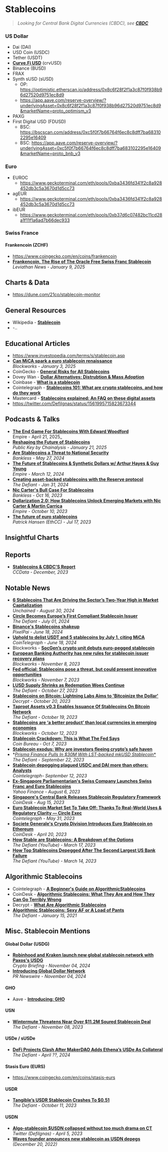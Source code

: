 # Stablecoins

> _Looking for Central Bank Digital Currencies (CBDC), see [**CBDC**](https://github.com/Inside-the-Blocks/Education/blob/main/Central%20Bank%20Digital%20Currency.md)_

### US Dollar
- Dai (DAI)
- USD Coin (USDC) 
- Tether (USDT)
- [**Curve.Fi USD**](/DeFi/Stablecoins/Curve%20USD.md) (crvUSD)
- Binance (BUSD)
- FRAX
- Synth sUSD (sUSD)
  - OP: https://optimistic.etherscan.io/address/0x8c6f28f2f1a3c87f0f938b96d27520d9751ec8d9
  - https://app.aave.com/reserve-overview/?underlyingAsset=0x8c6f28f2f1a3c87f0f938b96d27520d9751ec8d9&marketName=proto_optimism_v3
- PAXG
- First Digital USD (FDUSD)
  - BSC: https://bscscan.com/address/0xc5f0f7b66764f6ec8c8dff7ba683102295e16409
  - BSC: https://app.aave.com/reserve-overview/?underlyingAsset=0xc5f0f7b66764f6ec8c8dff7ba683102295e16409&marketName=proto_bnb_v3 

### Euro
- EUROC
  - https://www.geckoterminal.com/eth/pools/0xba3436fd341f2c8a928452db3c5a3670d1d5cc73
- agEUR
  - https://www.geckoterminal.com/eth/pools/0xba3436fd341f2c8a928452db3c5a3670d1d5cc73
- ibEUR
  - https://www.geckoterminal.com/eth/pools/0xb37d6c07482bc11cd28a1f11f1a6ad7b66dec933

### Swiss France

#### Frankencoin (ZCHF)
- https://www.coingecko.com/en/coins/frankencoin
- [**Frankencoin, The Rise of The Oracle Free Swiss Franc Stablecoin**](https://www.youtube.com/watch?v=4h2gClJt9mg)
  <br/>_Leviathan News - January 9, 2025_

## Charts & Data
- https://dune.com/21co/stablecoin-monitor

## General Resources
- Wikipedia - [**Stablecoin**](https://en.wikipedia.org/wiki/Stablecoin)
- -..

## Educational Articles

- https://www.investopedia.com/terms/s/stablecoin.asp
- [**Can MiCA spark a euro stablecoin renaissance**](https://blockworks.co/news/mica-euro-stablecoin-renaissance)
  <br/>_Blockworks - January 3, 2025_
- CoinGecko - [**General Risks for All Stablecoins**](https://www.coingecko.com/learn/general-risks-for-all-stablecoins)
- Dovey Wan - [**Dollar Alternatives: Distrubtion & Mass Adoption**](https://twitter.com/DoveyWan/status/1725183674868699391)
- Coinbase - [**What is a stablecoin**](https://www.coinbase.com/learn/crypto-basics/what-is-a-stablecoin)
- Cointelegraph - [**Stablecoins 101: What are crypto stablecoins, and how do they work**](https://cointelegraph.com/learn/stablecoins-101-what-are-crypto-stablecoins-and-how-do-they-work)
- Mastercard - [**Stablecoins explained: An FAQ on these digital assets**](https://www.mastercard.com/news/perspectives/2022/stablecoin-crypto-explainer-faq/)
- https://twitter.com/DefiIgnas/status/1561995715823673344
 
## Podcasts & Talks

- [**The End Game For Stablecoins With Edward Woodford**](https://www.youtube.com/watch?v=rV3Wt6fkHGQ)
  <br/>Empire - April 21, 2025_
- [**Reshaping the Future of Stablecoins**](https://www.chainalysis.com/blog/future-of-global-digital-payments-with-stablecoins/)
  <br/>_Public Key by Chainalysis - January 21, 2025_
- [**Are Stablecoins a Threat to National Security**](https://www.youtube.com/watch?v=LRRrhpPPIlo)
  <br/>_Bankless - May 27, 2024_
- [**The Future of Stablecoins & Synthetic Dollars w/ Arthur Hayes & Guy Young**](https://www.youtube.com/watch?v=odZc9nvNVAY)
  <br/>_Empire - March 12, 2024_
- [**Creating asset-backed stablecoins with the Reserve protocol**](https://www.youtube.com/watch?v=WgsvOIjHDmg)
  <br/>_The Defiant - Jan 31, 2024_
- [**Nic Carter's Bull Case For Stablecoins**](https://www.youtube.com/watch?v=iecFhe2THeo)
  <br/>_Bankless - Oct 16, 2023_
- [**Dollarization 2.0: How Stablecoins Unlock Emerging Markets with Nic Carter & Martin Carrica**](https://www.youtube.com/watch?v=27HimK7oZMw)
  <br/>_Empire - October 10, 2023_
- [**The future of euro stablecoins**](https://www.youtube.com/watch?v=WF__4bId9zU)
  <br/>_Patrick Hansen (EthCC) - Jul 17, 2023_

## Insightful Charts

## Reports
- [**Stablecoins & CBDC'S Report**](https://ccdata.io/reports/stablecoins-cbdcs-report-december-2023)
  <br/>_CCData - December, 2023_

## Notable News
- [**6 Stablecoins That Are Driving the Sector’s Two-Year High in Market Capitalization**](https://unchainedcrypto.com/6-stablecoins-that-are-driving-the-sectors-two-year-high-in-market-capitalization/)
  <br/>_Unchained - August 30, 2024_
- [**Circle Becomes Europe’s First Compliant Stablecoin Issuer**](https://thedefiant.io/news/defi/circle-becomes-europe-s-first-compliant-stablecoin-issuer)
  <br/>_The Defiant - July 01, 2024_
- [**Binance's Stablecoins shakeup**](https://www.linkedin.com/posts/thepixelpai_binance-to-restrict-unauthorized-stablecoins-activity-7203878264107331585-OCpX/)
  <br/>_PixelPai - June 18, 2024_
- [**Uphold to delist USDT and 5 stablecoins by July 1, citing MiCA**](https://cointelegraph.com/news/uphold-delist-6-stablecoins-by-july-1-citing-mi-ca)
  <br/>_CoinTelegraph - June 18, 2024_
- Blockworks - [**SocGen’s crypto unit debuts euro-pegged stablecoin**](https://blockworks.co/news/socgen-euro-pegged-stablecoin)
- [**European Banking Authority has new rules for stablecoin issuer recovery plans**](https://blockworks.co/news/european-union-stablecoins-regulation)
  <br/>_Blockworks - November 8, 2023_
- [**Fed official: Stablecoins pose a threat, but could present innovative opportunities**](https://blockworks.co/news/federal-reserve-cbdc-tokenization-stablecoins)
  <br/>_Blockworks - November 7, 2023_
- [**LUSD Supply Shrinks as Redemption Woes Continue**](https://thedefiant.io/lusd-supply-shrinks-as-redemption-woes-continue)
  <br/>_The Defiant - October 27, 2023_
- [**Stablecoins on Bitcoin: Lightning Labs Aims to 'Bitcoinize the Dollar'**](https://decrypt.co/202474/stablecoins-bitcoin-lightning-labs-aims-bitcoinize-dollar)
  <br/>_Decrypt - October 20, 2023_
- [**Taproot Assets v0.3 Enables Issuance Of Stablecoins On Bitcoin Network**](https://thedefiant.io/taproot-assets-v0-3-enables-issuance-of-stablecoins-on-bitcoin-network)
  <br/>_The Defiant - October 19, 2023_
- [**Stablecoins are ‘a better product’ than local currencies in emerging economies**](https://blockworks.co/news/stablecoin-empire-emerging-economies-user-interface)
  <br/>_Blockworks - October 12, 2023_
- [**Stablecoin Crackdown: This is What The Fed Says**](https://www.youtube.com/watch?v=xpit7TmT7Zg)
  <br/>_Coin Bureau - Oct 7, 2023_
- [**Stablecoin exodus: Why are investors fleeing crypto’s safe haven**](https://cointelegraph.com/news/stablecoin-exodus-why-are-investors-fleeing-crypto-s-safe-haven)
- *[*Prisma Finance Pulls In $30M With LST-backed mkUSD Stablecoin**](https://thedefiant.io/prisma-finance-pulls-in-usd30m-with-lst-backed-mkusd-stablecoin)
  <br/>_The Defiant - September 22, 2023_
- [**Stablecoin depegging plagued USDC and DAI more than others: Analysts**](https://cointelegraph.com/news/usdc-dai-depegged-more-than-usdt-sp-global-research)
  <br/>_Cointelegraph- September 12, 2023_
- [**Ex-Singapore Parliamentarian's Swiss Company Launches Swiss Franc and Euro Stablecoins**](https://sg.finance.yahoo.com/news/ex-singapore-parliamentarians-swiss-company-024500505.html)
  <br/>_Yahoo Finance - August 6, 2023_
- [**Singapore's Central Bank Releases Stablecoin Regulatory Framework**](https://www.coindesk.com/policy/2023/08/15/singapores-central-bank-releases-stablecoin-regulatory-framework/)
  <br/>_CoinDesk - Aug 15, 2023_
- [**Euro Stablecoin Market Set To Take Off: Thanks To Real-World Uses & Regulatory Clarity — Circle Exec**](https://cointelegraph.com/news/eu-officials-sign-markets-in-crypto-assets-framework-into-law)
  <br/>_Cointelegraph - May 31, 2023_
- [**Societe Generale's Crypto Division Introduces Euro Stablecoin on Ethereum**](https://www.coindesk.com/business/2023/04/20/societe-generales-crypto-division-introduces-euro-stablecoin-on-ethereum/)
  <br/>_CoinDesk - April 20, 2023_
- [**How Stable are Stablecoins: A Breakdown of the Options**](https://www.youtube.com/watch?v=aOsesTIaM-s)
  <br/>_The Defiant (YouTube) - March 17, 2023_
- [**How Top Stablecoins Depegged After The Second Largest US Bank Failure**](https://www.youtube.com/watch?v=3bzvrQPBuO4)
  <br/>_The Defiant (YouTube) - March 14, 2023_

## Algorithmic Stablecoins

- Cointelegraph - [**A Beginner's Guide on AlgorithmicStablecoins**](https://cointelegraph.com/learn/a-beginner-s-guide-on-algorithmic-stablecoins)
- CoinDesk - [**Algorithmic Stablecoins: What They Are and How They Can Go Terribly Wrong**](https://www.coindesk.com/learn/algorithmic-stablecoins-what-they-are-and-how-they-can-go-terribly-wrong/)
- Decrypt - [**What Are Algorithmic Stablecoins**](https://decrypt.co/resources/what-are-algorithmic-stablecoins)
- [**Algorithmic Stablecoins: Sexy AF or A Load of Pants**](https://www.youtube.com/watch?v=sQ9m9txjF4U)
  <br/>_The Defiant - January 15, 2021_

## Misc. Stablecoin Mentions

####  Global Dollar (USDG)
- [**Robinhood and Kraken launch new global stablecoin network with Paxos's USDG**](https://cryptobriefing.com/launch-usdg-stablecoin-network/)
  <br/>_Crypto Briefing - November 04, 2024_
- [**Introducing Global Dollar Network**](https://www.prnewswire.com/news-releases/introducing-global-dollar-network---an-open-network-to-accelerate-and-reward-global-stablecoin-adoption-driven-by-anchorage-digital-bullish-galaxy-digital-kraken-nuvei-paxos-and-robinhood-302295847.html)
  <br/>_PR Newswire - November 04, 2024_
#### GHO
- Aave - [**Introducing: GHO**](https://governance.aave.com/t/introducing-gho/8730/1)
#### USN 
- [**Wintermute Threatens Near Over $11.2M Soured Stablecoin Deal**](https://thedefiant.io/wintermute-threatens-near-over-usd11-2m-soured-stablecoin-deal)
  <br/>_The Defiant - November 08, 2023_
#### USDe / sUSDe
- [**DeFi Projects Clash After MakerDAO Adds Ethena’s USDe As Collateral**](https://thedefiant.io/defi-projects-clash-after-makerdao-adds-ethena-s-usde-as-collateral)
  <br/>_The Defiant - April ??, 2024_
#### Stasis Euro (EURS)
- https://www.coingecko.com/en/coins/stasis-eurs
#### USDR 
- [**Tangible’s USDR Stablecoin Crashes To $0.51**](https://thedefiant.io/tangible-s-usdr-stablecoin-depegs-to-50-cents)
  <br/>_The Defiant - October 11, 2023_
#### USDN
- [**Algo-stablecoin $USDN collapsed without too much drama on CT**](https://twitter.com/DefiIgnas/status/1643447914294034434)
  <br/>_Twitter (DefiIgnas) - April 5, 2023_
- [**Waves founder announces new stablecoin as USDN depegs**](https://cointelegraph.com/news/waves-founder-announces-new-stablecoin-as-usdn-depegs) _(December 20, 2022)_
